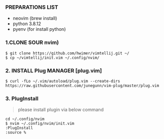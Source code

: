 ### PREPARATIONS LIST
- neovim (brew install) 
- python 3.8.12
- pyenv (for install python) 



### 1.CLONE SOUR nvim) 
```
$ git clone https://github.com/hwimer/vimtellij.git ~/
$ cp ~/vimtellij/init.vim ~/.config/nvim/
```



### 2. INSTALL Plug MANAGER [plug.vim] 
```
$ curl -fLo ~/.vim/autoload/plug.vim --create-dirs     https://raw.githubusercontent.com/junegunn/vim-plug/master/plug.vim 
```



### 3. PlugInstall
> please install plugin via below command 
```
cd ~/.config/nvim
$ nvim ~/.config/nvim/init.vim
:PlugInstall
:source %
```
